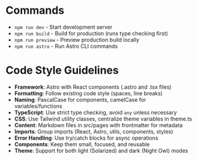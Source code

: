 # Commands

* `npm run dev` - Start development server
* `npm run build` - Build for production (runs type checking first)
* `npm run preview` - Preview production build locally
* `npm run astro` - Run Astro CLI commands

# Code Style Guidelines

* **Framework**: Astro with React components (.astro and .tsx files)
* **Formatting**: Follow existing code style (spaces, line breaks)
* **Naming**: PascalCase for components, camelCase for variables/functions
* **TypeScript**: Use strict type checking, avoid `any` unless necessary
* **CSS**: Use Tailwind utility classes, centralize theme variables in theme.ts
* **Content**: Markdown files in src/pages with frontmatter for metadata
* **Imports**: Group imports (React, Astro, utils, components, styles)
* **Error Handling**: Use try/catch blocks for async operations
* **Components**: Keep them small, focused, and reusable
* **Theme**: Support for both light (Solarized) and dark (Night Owl) modes
